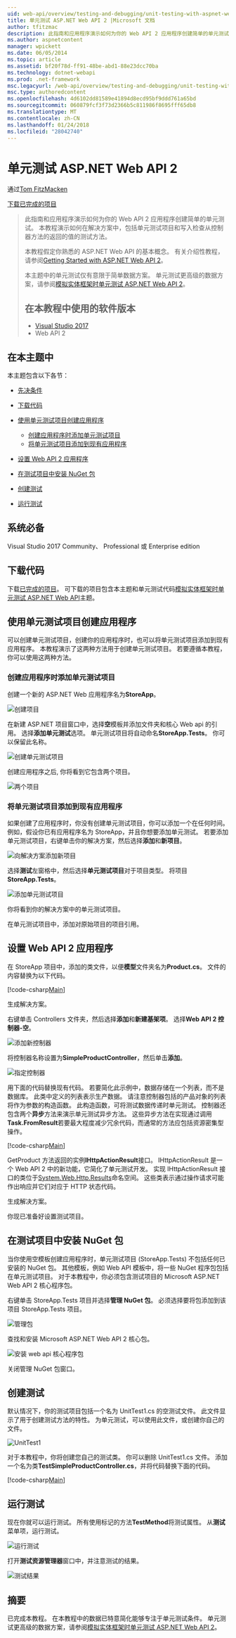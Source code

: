 ```yaml
---
uid: web-api/overview/testing-and-debugging/unit-testing-with-aspnet-web-api
title: 单元测试 ASP.NET Web API 2 |Microsoft 文档
author: tfitzmac
description: 此指南和应用程序演示如何为你的 Web API 2 应用程序创建简单的单元测试。 本教程演示如何包含单元测试项目...
ms.author: aspnetcontent
manager: wpickett
ms.date: 06/05/2014
ms.topic: article
ms.assetid: bf20f78d-ff91-48be-abd1-88e23dcc70ba
ms.technology: dotnet-webapi
ms.prod: .net-framework
msc.legacyurl: /web-api/overview/testing-and-debugging/unit-testing-with-aspnet-web-api
msc.type: authoredcontent
ms.openlocfilehash: 4d6102dd81589e41894d8ecd95bf9ddd761a65bd
ms.sourcegitcommit: 060879fcf3f73d2366b5c811986f8695fff65db8
ms.translationtype: MT
ms.contentlocale: zh-CN
ms.lasthandoff: 01/24/2018
ms.locfileid: "28042740"
---
```

<a name="unit-testing-aspnet-web-api-2"></a>单元测试 ASP.NET Web API 2
====================
通过[Tom FitzMacken](https://github.com/tfitzmac)

[下载已完成的项目](http://code.msdn.microsoft.com/Unit-Testing-with-ASPNET-e2867d4d)

> 此指南和应用程序演示如何为你的 Web API 2 应用程序创建简单的单元测试。 本教程演示如何在解决方案中，包括单元测试项目和写入检查从控制器方法的返回的值的测试方法。
> 
> 本教程假定你熟悉的 ASP.NET Web API 的基本概念。 有关介绍性教程，请参阅[Getting Started with ASP.NET Web API 2](../getting-started-with-aspnet-web-api/tutorial-your-first-web-api.md)。
> 
> 本主题中的单元测试仅有意限于简单数据方案。 单元测试更高级的数据方案，请参阅[模拟实体框架时单元测试 ASP.NET Web API 2](mocking-entity-framework-when-unit-testing-aspnet-web-api-2.md)。
> 
> ## <a name="software-versions-used-in-the-tutorial"></a>在本教程中使用的软件版本
> 
> 
> - [Visual Studio 2017](https://www.visualstudio.com/vs/)
> - Web API 2


## <a name="in-this-topic"></a>在本主题中

本主题包含以下各节：

- [先决条件](#prereqs)
- [下载代码](#download)
- [使用单元测试项目创建应用程序](#appwithunittest)

    - [创建应用程序时添加单元测试项目](#whencreate)
    - [将单元测试项目添加到现有应用程序](#addtoexisting)
- [设置 Web API 2 应用程序](#setupproject)
- [在测试项目中安装 NuGet 包](#testpackages)
- [创建测试](#tests)
- [运行测试](#runtests)

<a id="prereqs"></a>
## <a name="prerequisites"></a>系统必备

Visual Studio 2017 Community、 Professional 或 Enterprise edition

<a id="download"></a>
## <a name="download-code"></a>下载代码

下载[已完成的项目](https://code.msdn.microsoft.com/Unit-Testing-with-ASPNET-1374bc11)。 可下载的项目包含本主题和单元测试代码[模拟实体框架时单元测试 ASP.NET Web API](mocking-entity-framework-when-unit-testing-aspnet-web-api-2.md)主题。

<a id="appwithunittest"></a>
## <a name="create-application-with-unit-test-project"></a>使用单元测试项目创建应用程序

可以创建单元测试项目，创建你的应用程序时，也可以将单元测试项目添加到现有应用程序。 本教程演示了这两种方法用于创建单元测试项目。 若要遵循本教程，你可以使用这两种方法。

<a id="whencreate"></a>
### <a name="add-unit-test-project-when-creating-the-application"></a>创建应用程序时添加单元测试项目

创建一个新的 ASP.NET Web 应用程序名为**StoreApp**。

![创建项目](unit-testing-with-aspnet-web-api/_static/image1.png)

在新建 ASP.NET 项目窗口中，选择**空**模板并添加文件夹和核心 Web api 的引用。 选择**添加单元测试**选项。 单元测试项目将自动命名**StoreApp.Tests**。 你可以保留此名称。

![创建单元测试项目](unit-testing-with-aspnet-web-api/_static/image2.png)

创建应用程序之后, 你将看到它包含两个项目。

![两个项目](unit-testing-with-aspnet-web-api/_static/image3.png)

<a id="addtoexisting"></a>
### <a name="add-unit-test-project-to-an-existing-application"></a>将单元测试项目添加到现有应用程序

如果创建了应用程序时，你没有创建单元测试项目，你可以添加一个在任何时间。 例如，假设你已有应用程序名为 StoreApp，并且你想要添加单元测试。 若要添加单元测试项目，右键单击你的解决方案，然后选择**添加**和**新项目**。

![向解决方案添加新项目](unit-testing-with-aspnet-web-api/_static/image4.png)

选择**测试**左窗格中，然后选择**单元测试项目**对于项目类型。 将项目**StoreApp.Tests**。

![添加单元测试项目](unit-testing-with-aspnet-web-api/_static/image5.png)

你将看到你的解决方案中的单元测试项目。

在单元测试项目中，添加对原始项目的项目引用。

<a id="setupproject"></a>
## <a name="set-up-the-web-api-2-application"></a>设置 Web API 2 应用程序

在 StoreApp 项目中，添加的类文件，以便**模型**文件夹名为**Product.cs**。 文件的内容替换为以下代码。

[!code-csharp[Main](unit-testing-with-aspnet-web-api/samples/sample1.cs)]

生成解决方案。

右键单击 Controllers 文件夹，然后选择**添加**和**新建基架项**。 选择**Web API 2 控制器-空**。

![添加新控制器](unit-testing-with-aspnet-web-api/_static/image6.png)

将控制器名称设置为**SimpleProductController**，然后单击**添加**。

![指定控制器](unit-testing-with-aspnet-web-api/_static/image7.png)

用下面的代码替换现有代码。 若要简化此示例中，数据存储在一个列表，而不是数据库。 此类中定义的列表表示生产数据。 请注意控制器包括的产品对象的列表将作为参数的构造函数。 此构造函数，可将测试数据传递时单元测试。 控制器还包含两个**异步**方法来演示单元测试异步方法。 这些异步方法在实现通过调用**Task.FromResult**若要最大程度减少冗余代码，而通常的方法应包括资源密集型操作。

[!code-csharp[Main](unit-testing-with-aspnet-web-api/samples/sample2.cs)]

GetProduct 方法返回的实例**IHttpActionResult**接口。 IHttpActionResult 是一个 Web API 2 中的新功能，它简化了单元测试开发。 实现 IHttpActionResult 接口的类位于[System.Web.Http.Results](https://msdn.microsoft.com/library/system.web.http.results.aspx)命名空间。 这些类表示通过操作请求可能作出响应并它们对应于 HTTP 状态代码。

生成解决方案。

你现已准备好设置测试项目。

<a id="testpackages"></a>
## <a name="install-nuget-packages-in-test-project"></a>在测试项目中安装 NuGet 包

当你使用空模板创建应用程序时，单元测试项目 (StoreApp.Tests) 不包括任何已安装的 NuGet 包。 其他模板，例如 Web API 模板中，将一些 NuGet 程序包包括在单元测试项目。 对于本教程中，你必须包含测试项目的 Microsoft ASP.NET Web API 2 核心程序包。

右键单击 StoreApp.Tests 项目并选择**管理 NuGet 包**。 必须选择要将包添加到该项目 StoreApp.Tests 项目。

![管理包](unit-testing-with-aspnet-web-api/_static/image8.png)

查找和安装 Microsoft ASP.NET Web API 2 核心包。

![安装 web api 核心程序包](unit-testing-with-aspnet-web-api/_static/image9.png)

关闭管理 NuGet 包窗口。

<a id="tests"></a>
## <a name="create-tests"></a>创建测试

默认情况下，你的测试项目包括一个名为 UnitTest1.cs 的空测试文件。 此文件显示了用于创建测试方法的特性。 为单元测试，可以使用此文件，或创建你自己的文件。

![UnitTest1](unit-testing-with-aspnet-web-api/_static/image10.png)

对于本教程中，你将创建您自己的测试类。 你可以删除 UnitTest1.cs 文件。 添加一个名为类**TestSimpleProductController.cs**，并将代码替换下面的代码。

[!code-csharp[Main](unit-testing-with-aspnet-web-api/samples/sample3.cs)]

<a id="runtests"></a>
## <a name="run-tests"></a>运行测试

现在你就可以运行测试。 所有使用标记的方法**TestMethod**将测试属性。 从**测试**菜单项，运行测试。

![运行测试](unit-testing-with-aspnet-web-api/_static/image11.png)

打开**测试资源管理器**窗口中，并注意测试的结果。

![测试结果](unit-testing-with-aspnet-web-api/_static/image12.png)

## <a name="summary"></a>摘要

已完成本教程。 在本教程中的数据已特意简化能够专注于单元测试条件。 单元测试更高级的数据方案，请参阅[模拟实体框架时单元测试 ASP.NET Web API 2](mocking-entity-framework-when-unit-testing-aspnet-web-api-2.md)。
